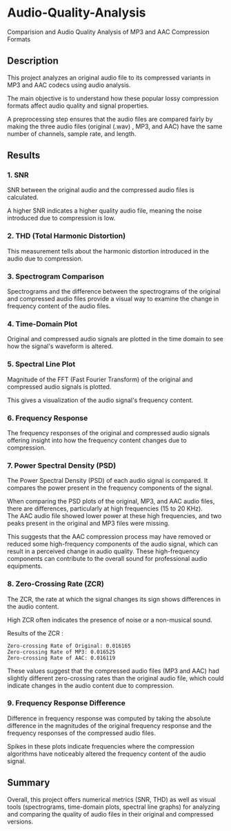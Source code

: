 # Audio-Quality-Analysis

Comparision and Audio Quality Analysis of MP3 and AAC Compression Formats

## Description

This project analyzes an original audio file to its compressed variants in MP3 and AAC codecs using audio analysis. 

The main objective is to understand how these popular lossy compression formats affect audio quality and signal properties.

A preprocessing step ensures that the audio files are compared fairly by making the three audio files (original (.wav) , MP3, and AAC) have the same number of channels, sample rate, and length. 

## Results 

### 1. SNR 

SNR between the original audio and the compressed audio files is calculated. 

A higher SNR indicates a higher quality audio file, meaning the noise introduced due to compression is low.

### 2. THD (Total Harmonic Distortion) 

This measurement tells about the harmonic distortion introduced in the audio due to compression.

### 3. Spectrogram Comparison

Spectrograms and the difference between the spectrograms of the original and compressed audio files provide a visual way to examine the change in  frequency content of the audio files.   

### 4. Time-Domain Plot

Original and compressed audio signals are plotted in the time domain to see how the signal's waveform is altered. 

### 5. Spectral Line Plot 

Magnitude of the FFT (Fast Fourier Transform) of the original and compressed audio signals is plotted. 

This gives a visualization of the audio signal's frequency content.

### 6. Frequency Response

The frequency responses of the original and compressed audio signals offering insight into how the frequency content changes due to compression.

### 7. Power Spectral Density (PSD)

The Power Spectral Density (PSD) of each audio signal is compared. It compares the power present in the frequency components of the signal.

When comparing the PSD plots of the original, MP3, and AAC audio files, there are differences, particularly at high frequencies (15 to 20 KHz).  
The AAC audio file showed lower power at these high frequencies, and two peaks present in the original and MP3 files were missing. 

This suggests that the AAC compression process may have removed or reduced some high-frequency components of the audio signal, which can result in a perceived change in audio quality. These high-frequency components can contribute to the overall sound for professional audio equipments.  

### 8. Zero-Crossing Rate (ZCR)

The ZCR, the rate at which the signal changes its sign shows differences in the audio content. 

High ZCR often indicates the presence of noise or a non-musical sound. 

Results of the ZCR : 
   
    Zero-crossing Rate of Original: 0.016165
    Zero-crossing Rate of MP3: 0.016525
    Zero-crossing Rate of AAC: 0.016119

These values suggest that the compressed audio files (MP3 and AAC) had slightly different zero-crossing rates than the original audio file, which could indicate changes in the audio content due to compression.

### 9. Frequency Response Difference 

Difference in frequency response was computed by taking the absolute difference in the magnitudes of the original frequency response and the frequency responses of the compressed audio files.

Spikes in these plots indicate frequencies where the compression algorithms have noticeably altered the frequency content of the audio signal.

## Summary 

Overall, this project offers numerical metrics (SNR, THD) as well as visual tools (spectrograms, time-domain plots, spectral line graphs) for analyzing and comparing the quality of audio files in their original and compressed versions.

